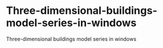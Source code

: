 # Three-dimensional-buildings-model-series-in-windows
Three-dimensional buildings model series in windows
